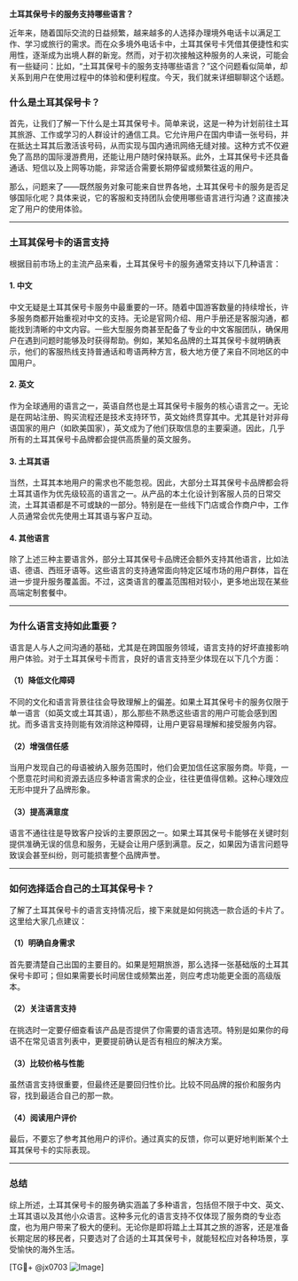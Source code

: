 **土耳其保号卡的服务支持哪些语言？**

近年来，随着国际交流的日益频繁，越来越多的人选择办理境外电话卡以满足工作、学习或旅行的需求。而在众多境外电话卡中，土耳其保号卡凭借其便捷性和实用性，逐渐成为出境人群的新宠。然而，对于初次接触这种服务的人来说，可能会有一些疑问：比如，“土耳其保号卡的服务支持哪些语言？”这个问题看似简单，却关系到用户在使用过程中的体验和便利程度。今天，我们就来详细聊聊这个话题。

### 什么是土耳其保号卡？

首先，让我们了解一下什么是土耳其保号卡。简单来说，这是一种为计划前往土耳其旅游、工作或学习的人群设计的通信工具。它允许用户在国内申请一张号码，并在抵达土耳其后激活该号码，从而实现与国内通讯网络无缝对接。这种方式不仅避免了高昂的国际漫游费用，还能让用户随时保持联系。此外，土耳其保号卡还具备通话、短信以及上网等功能，非常适合需要长期停留或频繁往返的用户。

那么，问题来了——既然服务对象可能来自世界各地，土耳其保号卡的服务是否足够国际化呢？具体来说，它的客服和支持团队会使用哪些语言进行沟通？这直接决定了用户的使用体验。

---

### 土耳其保号卡的语言支持

根据目前市场上的主流产品来看，土耳其保号卡的服务通常支持以下几种语言：

#### 1. **中文**
中文无疑是土耳其保号卡服务中最重要的一环。随着中国游客数量的持续增长，许多服务商都开始重视对中文的支持。无论是官网介绍、用户手册还是客服沟通，都能找到清晰的中文内容。一些大型服务商甚至配备了专业的中文客服团队，确保用户在遇到问题时能够及时获得帮助。例如，某知名品牌的土耳其保号卡就明确表示，他们的客服热线支持普通话和粤语两种方言，极大地方便了来自不同地区的中国用户。

#### 2. **英文**
作为全球通用的语言之一，英语自然也是土耳其保号卡服务的核心语言之一。无论是在网站注册、购买流程还是技术支持环节，英文始终贯穿其中。尤其是针对非母语国家的用户（如欧美国家），英文成为了他们获取信息的主要渠道。因此，几乎所有的土耳其保号卡品牌都会提供高质量的英文服务。

#### 3. **土耳其语**
当然，土耳其本地用户的需求也不能忽视。因此，大部分土耳其保号卡品牌都会将土耳其语作为优先级较高的语言之一。从产品的本土化设计到客服人员的日常交流，土耳其语都是不可或缺的一部分。特别是在一些线下门店或合作商户中，工作人员通常会优先使用土耳其语与客户互动。

#### 4. **其他语言**
除了上述三种主要语言外，部分土耳其保号卡品牌还会额外支持其他语言，比如法语、德语、西班牙语等。这些语言的支持通常面向特定区域市场的用户群体，旨在进一步提升服务覆盖面。不过，这类语言的覆盖范围相对较小，更多地出现在某些高端定制套餐中。

---

### 为什么语言支持如此重要？

语言是人与人之间沟通的基础，尤其是在跨国服务领域，语言支持的好坏直接影响用户体验。对于土耳其保号卡而言，良好的语言支持至少体现在以下几个方面：

#### （1）降低文化障碍
不同的文化和语言背景往往会导致理解上的偏差。如果土耳其保号卡的服务仅限于单一语言（如英文或土耳其语），那么那些不熟悉这些语言的用户可能会感到困扰。而多语言支持则能有效消除这种障碍，让用户更容易理解和接受服务内容。

#### （2）增强信任感
当用户发现自己的母语被纳入服务范围时，他们会更加信任这家服务商。毕竟，一个愿意花时间和资源去适应多种语言需求的企业，往往更值得信赖。这种心理效应无形中提升了品牌形象。

#### （3）提高满意度
语言不通往往是导致客户投诉的主要原因之一。如果土耳其保号卡能够在关键时刻提供准确无误的信息和服务，无疑会让用户感到满意。反之，如果因为语言问题导致误会甚至纠纷，则可能损害整个品牌声誉。

---

### 如何选择适合自己的土耳其保号卡？

了解了土耳其保号卡的语言支持情况后，接下来就是如何挑选一款合适的卡片了。这里给大家几点建议：

#### （1）明确自身需求
首先要清楚自己出国的主要目的。如果是短期旅游，那么选择一张基础版的土耳其保号卡即可；但如果需要长时间居住或频繁出差，则应考虑功能更全面的高级版本。

#### （2）关注语言支持
在挑选时一定要仔细查看该产品是否提供了你需要的语言选项。特别是如果你的母语不在常见语言列表中，更要提前确认是否有相应的解决方案。

#### （3）比较价格与性能
虽然语言支持很重要，但最终还是要回归性价比。比较不同品牌的报价和服务内容，找到最适合自己的那一款。

#### （4）阅读用户评价
最后，不要忘了参考其他用户的评价。通过真实的反馈，你可以更好地判断某个土耳其保号卡的实际表现。

---

### 总结

综上所述，土耳其保号卡的服务确实涵盖了多种语言，包括但不限于中文、英文、土耳其语以及其他小众语言。这种多元化的语言支持不仅体现了服务商的专业态度，也为用户带来了极大的便利。无论你是即将踏上土耳其之旅的游客，还是准备长期定居的移民者，只要选对了合适的土耳其保号卡，就能轻松应对各种场景，享受愉快的海外生活。

[TG💪+ @jx0703 ![Image](https://github.com/user-attachments/assets/dbca1d08-cadb-493c-b0ec-ad6f7a83f270)]